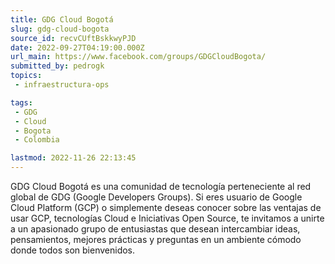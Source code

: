 ```yaml
---
title: GDG Cloud Bogotá
slug: gdg-cloud-bogota
source_id: recvCUftBskkwyPJD
date: 2022-09-27T04:19:00.000Z
url_main: https://www.facebook.com/groups/GDGCloudBogota/
submitted_by: pedrogk
topics: 
 - infraestructura-ops

tags: 
 - GDG
 - Cloud
 - Bogota
 - Colombia

lastmod: 2022-11-26 22:13:45
---
```


GDG Cloud Bogotá es una comunidad de tecnología perteneciente al red global de GDG (Google Developers Groups). Si eres usuario de Google Cloud Platform (GCP) o simplemente deseas conocer sobre las ventajas de usar GCP, tecnologías Cloud e Iniciativas Open Source, te invitamos a unirte a un apasionado grupo de entusiastas que desean intercambiar ideas, pensamientos, mejores prácticas y preguntas en un ambiente cómodo donde todos son bienvenidos.
